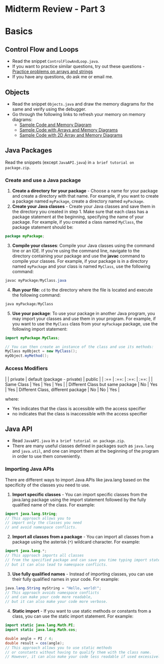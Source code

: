 # Midterm Review - Part 3

# Basics
## Control Flow and Loops
- Read the snippet `ControlFlowAndLoop.java`.
- If you want to practice similar questions, try out these questions - [Practice problems on arrays and strings](https://github.com/TejasViswa/PIC20A_Disc/blob/main/Week_2/ProblemSolving.md)
- If you have any questions, do ask me or email me.

## Objects
- Read the snippet `Objects.java` and draw the memory diagrams for the same and verify using the debugger.
- Go through the following links to refresh your memory on memory diagrams:
  - [Sample Code and Memory Diagram](https://github.com/TejasViswa/PIC20A_Disc/blob/main/Week_3/SampleCodeNMemDiag.md)
  - [Sample Code with Arrays and Memory Diagrams](https://github.com/TejasViswa/PIC20A_Disc/blob/main/Week_3/SampleArrayNMemDiag.md)
  - [Sample Code with 2D Array and Memory Diagrams](https://github.com/TejasViswa/PIC20A_Disc/blob/main/Week_3/SampleMultiArrayNMemDiag.md)

## Java Packages
Read the snippets (except `JavaAPI.java`) in `a brief tutorial on package.zip`.
### Create and use a Java package
1. **Create a directory for your package** - Choose a name for your package and create a directory with that name. For example, if you want to create a package named `myPackage`, create a directory named `myPackage`.
2. **Create your Java classes** - Create your Java classes and save them in the directory you created in step 1. Make sure that each class has a package statement at the beginning, specifying the name of your package. For example, if you created a class named `MyClass`, the package statement should be:
```java
package myPackage;
```
3. **Compile your classes**: Compile your Java classes using the command line or an IDE. If you're using the command line, navigate to the directory containing your package and use the **javac** command to compile your classes. For example, if your package is in a directory named `myPackage` and your class is named `MyClass`, use the following command:
```java
javac myPackage/MyClass.java
```
4. **Run your file**: `cd` to the directory where the file is located and execute the following command:
```java
java myPackage/MyClass
```
5. **Use your package**: To use your package in another Java program, you may import your classes and use them in your program. For example, if you want to use the `MyClass` class from your `myPackage` package, use the following import statement:
```java
import myPackage.MyClass;

// You can then create an instance of the class and use its methods:
MyClass myObject = new MyClass();
myObject.myMethod();
```
### Access Modifiers
| | private | default (package - private) | public |
| :== | :==: | :==: | :==: |
| Same Class | Yes | Yes | Yes |
| Different Class but same package | No | Yes | Yes |
Different Class, different package | No | No | Yes |

where:
- Yes indicates that the class is accessible with the access specifier
- no indicates that the class is inaccessible with the access specifier

## Java API
- Read `JavaAPI.java` in `a brief tutorial on package.zip`.
- There are many useful classes defined in packages such as `java.lang` and `java.util`, and one can import them at
the beginning of the program in order to use them conveniently.
### Importing Java APIs
There are different ways to import Java APIs like java.lang based on the specificity of the classes you need to use.
1. **Import specific classes** - You can import specific classes from the java.lang package using the import statement followed by the fully qualified name of the class. For example:
```java
import java.lang.String;
// This approach allows you to
// import only the classes you need
// and avoid namespace conflicts.
```
2. **Import all classes from a package** - You can import all classes from a package using the asterisk (`*`) wildcard character. For example:
```java
import java.lang.*;
// This approach imports all classes
// from the specified package and can save you time typing import statements,
// but it can also lead to namespace conflicts.
```
3. **Use fully qualified names** - Instead of importing classes, you can use their fully qualified names in your code. For example:
```java
java.lang.String myString = "Hello, world!";
// This approach avoids namespace conflicts
// and can make your code more readable,
// but it can also make your code more verbose.
```
4. **Static import** - If you want to use static methods or constants from a class, you can use the static import statement. For example:
```java
import static java.lang.Math.PI;
import static java.lang.Math.cos;

double angle = PI / 4;
double result = cos(angle);
// This approach allows you to use static methods
// or constants without having to qualify them with the class name.
// However, it can also make your code less readable if used excessively.
```
